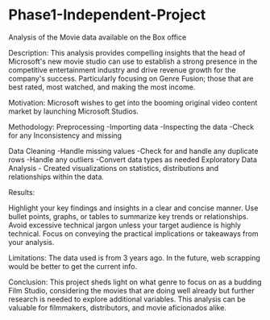 # Phase1-Independent-Project
Analysis of the Movie data available on the Box office

Description:
This analysis provides compelling insights that the head of Microsoft's new movie studio can use to establish a strong presence in the competitive entertainment industry and drive revenue growth for the company's success. Particularly focusing on Genre Fusion; those that are best rated, most watched, and making the most income.

Motivation:
Microsoft wishes to get into the booming original video content market by launching Microsoft Studios.

Methodology:
Preprocessing -Importing data
      -Inspecting the data
        -Check for any Inconsistency and missing

Data Cleaning  -Handle missing values 
          -Check for and handle any duplicate rows
          -Handle any outliers
          -Convert data types as needed
Exploratory Data Analysis - Created visualizations on statistics, distributions and relationships within the data.

Results:

Highlight your key findings and insights in a clear and concise manner.
Use bullet points, graphs, or tables to summarize key trends or relationships.
Avoid excessive technical jargon unless your target audience is highly technical.
Focus on conveying the practical implications or takeaways from your analysis.


Limitations:
The data used is from 3 years ago. In the future, web scrapping would be better to get the current info.

Conclusion:
This project sheds light on what genre to focus on as a budding Film Studio, considering the movies that are doing well already but further research is needed to explore additional variables. This analysis can be valuable for filmmakers, distributors, and movie aficionados alike.
